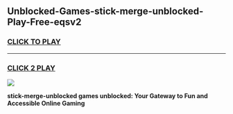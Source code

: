 
## Unblocked-Games-stick-merge-unblocked-Play-Free-eqsv2
<h3>
<a href="https://premium76.site?title=stick-merge-unblocked&ref=23A">CLICK TO PLAY</a></h3>
<hr>

<h3>
<a href="https://premium76.site?title=stick-merge-unblocked&ref=23A">CLICK 2 PLAY</a>
  
</h3>

<a href="https://premium76.site?title=stick-merge-unblocked&ref=23A"><img src="https://clearcache.store/games.png"></a>


**stick-merge-unblocked games unblocked: Your Gateway to Fun and Accessible Online Gaming**

